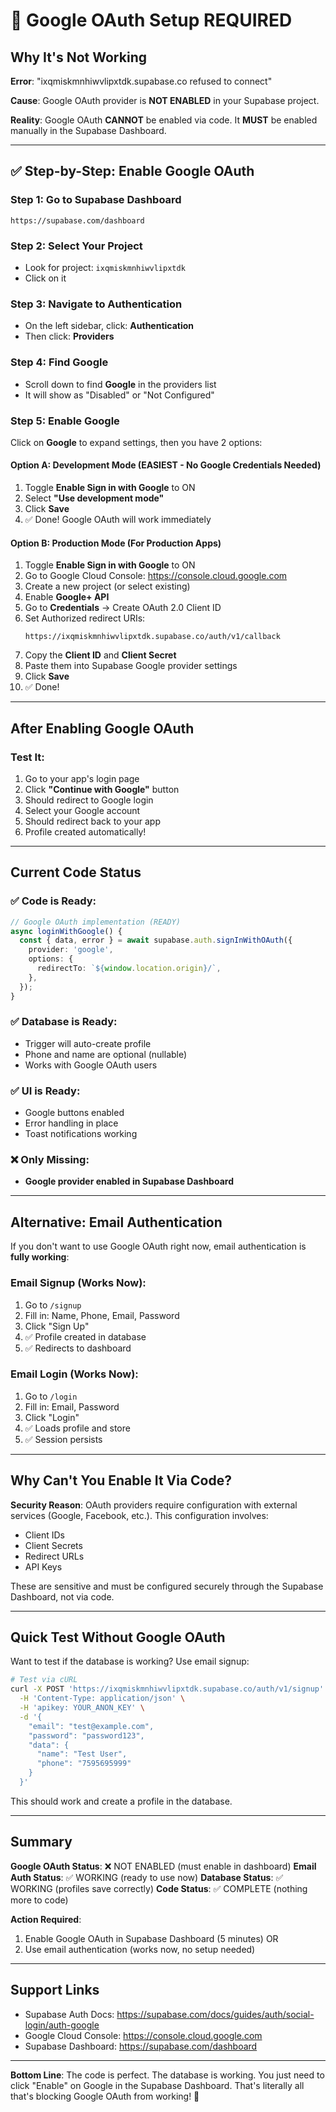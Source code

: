 # 🔴 Google OAuth Setup REQUIRED

## Why It's Not Working

**Error**: "ixqmiskmnhiwvlipxtdk.supabase.co refused to connect"

**Cause**: Google OAuth provider is **NOT ENABLED** in your Supabase project.

**Reality**: Google OAuth **CANNOT** be enabled via code. It **MUST** be enabled manually in the Supabase Dashboard.

---

## ✅ Step-by-Step: Enable Google OAuth

### Step 1: Go to Supabase Dashboard
```
https://supabase.com/dashboard
```

### Step 2: Select Your Project
- Look for project: `ixqmiskmnhiwvlipxtdk`
- Click on it

### Step 3: Navigate to Authentication
- On the left sidebar, click: **Authentication**
- Then click: **Providers**

### Step 4: Find Google
- Scroll down to find **Google** in the providers list
- It will show as "Disabled" or "Not Configured"

### Step 5: Enable Google
Click on **Google** to expand settings, then you have 2 options:

#### Option A: Development Mode (EASIEST - No Google Credentials Needed)
1. Toggle **Enable Sign in with Google** to ON
2. Select **"Use development mode"**
3. Click **Save**
4. ✅ Done! Google OAuth will work immediately

#### Option B: Production Mode (For Production Apps)
1. Toggle **Enable Sign in with Google** to ON
2. Go to Google Cloud Console: https://console.cloud.google.com
3. Create a new project (or select existing)
4. Enable **Google+ API**
5. Go to **Credentials** → Create OAuth 2.0 Client ID
6. Set Authorized redirect URIs:
   ```
   https://ixqmiskmnhiwvlipxtdk.supabase.co/auth/v1/callback
   ```
7. Copy the **Client ID** and **Client Secret**
8. Paste them into Supabase Google provider settings
9. Click **Save**
10. ✅ Done!

---

## After Enabling Google OAuth

### Test It:
1. Go to your app's login page
2. Click **"Continue with Google"** button
3. Should redirect to Google login
4. Select your Google account
5. Should redirect back to your app
6. Profile created automatically!

---

## Current Code Status

### ✅ Code is Ready:
```typescript
// Google OAuth implementation (READY)
async loginWithGoogle() {
  const { data, error } = await supabase.auth.signInWithOAuth({
    provider: 'google',
    options: {
      redirectTo: `${window.location.origin}/`,
    },
  });
}
```

### ✅ Database is Ready:
- Trigger will auto-create profile
- Phone and name are optional (nullable)
- Works with Google OAuth users

### ✅ UI is Ready:
- Google buttons enabled
- Error handling in place
- Toast notifications working

### ❌ Only Missing:
- **Google provider enabled in Supabase Dashboard**

---

## Alternative: Email Authentication

If you don't want to use Google OAuth right now, email authentication is **fully working**:

### Email Signup (Works Now):
1. Go to `/signup`
2. Fill in: Name, Phone, Email, Password
3. Click "Sign Up"
4. ✅ Profile created in database
5. ✅ Redirects to dashboard

### Email Login (Works Now):
1. Go to `/login`
2. Fill in: Email, Password
3. Click "Login"
4. ✅ Loads profile and store
5. ✅ Session persists

---

## Why Can't You Enable It Via Code?

**Security Reason**: OAuth providers require configuration with external services (Google, Facebook, etc.). This configuration involves:
- Client IDs
- Client Secrets
- Redirect URLs
- API Keys

These are sensitive and must be configured securely through the Supabase Dashboard, not via code.

---

## Quick Test Without Google OAuth

Want to test if the database is working? Use email signup:

```bash
# Test via cURL
curl -X POST 'https://ixqmiskmnhiwvlipxtdk.supabase.co/auth/v1/signup' \
  -H 'Content-Type: application/json' \
  -H 'apikey: YOUR_ANON_KEY' \
  -d '{
    "email": "test@example.com",
    "password": "password123",
    "data": {
      "name": "Test User",
      "phone": "7595695999"
    }
  }'
```

This should work and create a profile in the database.

---

## Summary

**Google OAuth Status**: ❌ NOT ENABLED (must enable in dashboard)
**Email Auth Status**: ✅ WORKING (ready to use now)
**Database Status**: ✅ WORKING (profiles save correctly)
**Code Status**: ✅ COMPLETE (nothing more to code)

**Action Required**: 
1. Enable Google OAuth in Supabase Dashboard (5 minutes)
   OR
2. Use email authentication (works now, no setup needed)

---

## Support Links

- Supabase Auth Docs: https://supabase.com/docs/guides/auth/social-login/auth-google
- Google Cloud Console: https://console.cloud.google.com
- Supabase Dashboard: https://supabase.com/dashboard

---

**Bottom Line**: The code is perfect. The database is working. You just need to click "Enable" on Google in the Supabase Dashboard. That's literally all that's blocking Google OAuth from working! 🎯
